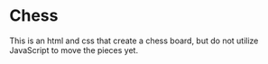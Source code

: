 # Chess
This is an html and css that create a chess board, but do not utilize JavaScript to move the pieces yet.
